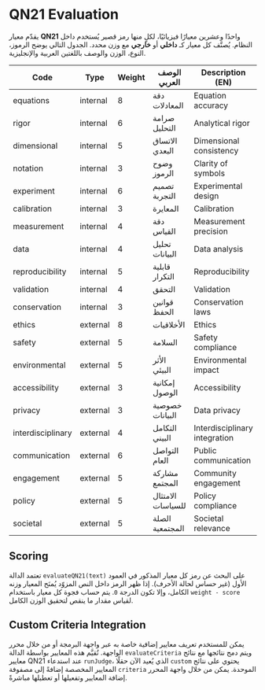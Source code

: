 # QN21 Evaluation

يقدّم معيار **QN21** واحدًا وعشرين معيارًا فيزيائيًا، لكلٍ منها رمز قصير
يُستخدم داخل النظام. يُصنَّف كل معيار كـ **داخلي** أو **خارجي** مع وزن محدد.
الجدول التالي يوضح الرموز، النوع، الوزن والوصف باللغتين العربية والإنجليزية.

| Code | Type | Weight | الوصف العربي | Description (EN) |
| ---- | ---- | ------ | ------------ | ---------------- |
| equations | internal | 8 | دقة المعادلات | Equation accuracy |
| rigor | internal | 6 | صرامة التحليل | Analytical rigor |
| dimensional | internal | 5 | الاتساق البعدي | Dimensional consistency |
| notation | internal | 3 | وضوح الرموز | Clarity of symbols |
| experiment | internal | 6 | تصميم التجربة | Experimental design |
| calibration | internal | 3 | المعايرة | Calibration |
| measurement | internal | 4 | دقة القياس | Measurement precision |
| data | internal | 4 | تحليل البيانات | Data analysis |
| reproducibility | internal | 5 | قابلية التكرار | Reproducibility |
| validation | internal | 4 | التحقق | Validation |
| conservation | internal | 3 | قوانين الحفظ | Conservation laws |
| ethics | external | 8 | الأخلاقيات | Ethics |
| safety | external | 5 | السلامة | Safety compliance |
| environmental | external | 5 | الأثر البيئي | Environmental impact |
| accessibility | external | 3 | إمكانية الوصول | Accessibility |
| privacy | external | 3 | خصوصية البيانات | Data privacy |
| interdisciplinary | external | 4 | التكامل البيني | Interdisciplinary integration |
| communication | external | 6 | التواصل العام | Public communication |
| engagement | external | 5 | مشاركة المجتمع | Community engagement |
| policy | external | 5 | الامتثال للسياسات | Policy compliance |
| societal | external | 5 | الصلة المجتمعية | Societal relevance |

## Scoring

تعتمد الدالة `evaluateQN21(text)` على البحث عن رمز كل معيار المذكور في
العمود الأول (غير حساس لحالة الأحرف). إذا ظهر الرمز داخل النص المزوّد
يُمنَح المعيار وزنه الكامل، وإلا تكون الدرجة `0`.
يتم حساب فجوة كل معيار باستخدام `weight - score` لقياس مقدار ما ينقص
لتحقيق الوزن الكامل.

## Custom Criteria Integration

يمكن للمستخدم تعريف معايير إضافية خاصة به عبر واجهة البرمجة أو من خلال
محرر الواجهة. تُقيَّم هذه المعايير بواسطة الدالة `evaluateCriteria` ويتم
دمج نتائجها مع نتائج معايير QN21 عند استدعاء `runJudge`، الذي يُعيد الآن
حقلًا `custom` يحتوي على نتائج المعايير المخصصة إضافةً إلى مصفوفة
`criteria` الموحدة. يمكن من خلال واجهة المحرر إضافة المعايير وتفعيلها أو
تعطيلها مباشرةً.

